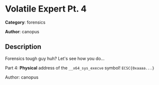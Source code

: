 # Volatile Expert Pt. 4


**Category**: forensics

**Author**: canopus

## Description

Forensics tough guy huh? Let's see how you do...

Part 4: __Physical__ address of the `__x64_sys_execve` symbol! `ECSC{0xaaaa...}`


Author: canopus


